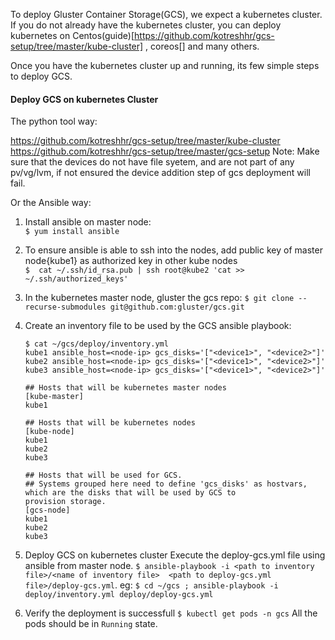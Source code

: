 To deploy Gluster Container Storage(GCS), we expect a kubernetes cluster. If you do not already have the kubernetes cluster, you can deploy kubernetes on Centos(guide)[https://github.com/kotreshhr/gcs-setup/tree/master/kube-cluster] , coreos[] and many others.

Once you have the kubernetes cluster up and running, its few simple steps to deploy GCS.

#### Deploy GCS on kubernetes Cluster

The python tool way:

https://github.com/kotreshhr/gcs-setup/tree/master/kube-cluster
https://github.com/kotreshhr/gcs-setup/tree/master/gcs-setup
Note: Make sure that the devices do not have file syetem, and are not part of any pv/vg/lvm, if not ensured the device addition step of gcs deployment will fail.

Or the Ansible way:

1. Install ansible on master node:<br/>
   `$ yum install ansible`

2. To ensure ansible is able to ssh into the nodes, add public key of master node{kube1} as authorized
   key in  other kube nodes<br/>
   `$  cat ~/.ssh/id_rsa.pub | ssh root@kube2 'cat >> ~/.ssh/authorized_keys'`

3. In the kubernetes master node, gluster the gcs repo:
  `$ git clone --recurse-submodules git@github.com:gluster/gcs.git`

4. Create an inventory file to be used by the GCS ansible playbook:
    ```
    $ cat ~/gcs/deploy/inventory.yml
    kube1 ansible_host=<node-ip> gcs_disks='["<device1>", "<device2>"]'
    kube2 ansible_host=<node-ip> gcs_disks='["<device1>", "<device2>"]'
    kube3 ansible_host=<node-ip> gcs_disks='["<device1>", "<device2>"]'

    ## Hosts that will be kubernetes master nodes
    [kube-master]
    kube1

    ## Hosts that will be kubernetes nodes
    [kube-node]
    kube1
    kube2
    kube3

    ## Hosts that will be used for GCS.
    ## Systems grouped here need to define 'gcs_disks' as hostvars, which are the disks that will be used by GCS to
    provision storage.
    [gcs-node]
    kube1
    kube2
    kube3
    ```

5. Deploy GCS on kubernetes cluster
   Execute the deploy-gcs.yml file using ansible from master node.
   `$ ansible-playbook -i <path to inventory file>/<name of inventory file>  <path to deploy-gcs.yml file>/deploy-gcs.yml`.
   eg: `$ cd ~/gcs ; ansible-playbook -i deploy/inventory.yml deploy/deploy-gcs.yml`

6. Verify the deployment is successfull
   `$ kubectl get pods -n gcs`
   All the pods should be in `Running` state.

